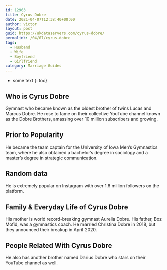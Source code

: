 ```yaml
---
id: 12963
title: Cyrus Dobre
date: 2021-04-07T12:38:40+00:00
author: victor
layout: post
guid: https://ukdataservers.com/cyrus-dobre/
permalink: /04/07/cyrus-dobre
tags:
  - Husband
  - Wife
  - Boyfriend
  - Girlfriend
category: Marriage Guides
---
```


* some text
{: toc}


## Who is Cyrus Dobre



Gymnast who became known as the oldest brother of twins Lucas and Marcus Dobre. He rose to fame on their collective YouTube channel known as the Dobre Brothers, amassing over 10 million subscribers and growing. 

                
                
                
## Prior to Popularity



He became the team captain for the University of Iowa Men&#8217;s Gymnastics team, where he also obtained a bachelor&#8217;s degree in sociology and a master&#8217;s degree in strategic communication.  

                
                
                
## Random data



He is extremely popular on Instagram with over 1.6 million followers on the platform.  

                
                
                
## Family & Everyday Life of Cyrus Dobre



His mother is world record-breaking gymnast Aurelia Dobre. His father, Boz Mofid, was a gymnastics coach. He married Christina Dobre in 2018, but they announced their breakup in April 2020.

                
                
                
## People Related With Cyrus Dobre



He also has another brother named Darius Dobre who stars on their YouTube channel as well. 

                
              
            
          
          
          